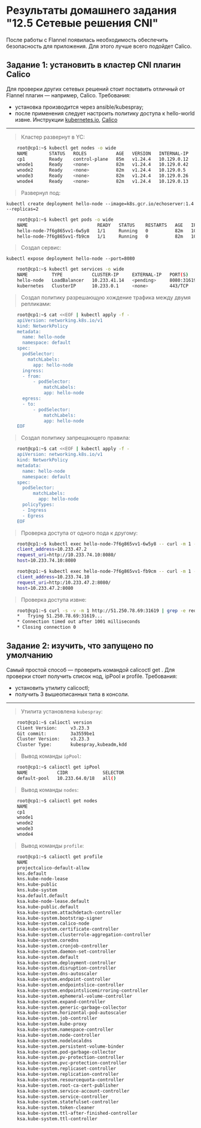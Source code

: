 # Результаты домашнего задания "12.5 Сетевые решения CNI"

После работы с Flannel появилась необходимость обеспечить безопасность для приложения. Для этого лучше всего подойдет Calico.

## Задание 1: установить в кластер CNI плагин Calico

Для проверки других сетевых решений стоит поставить отличный от Flannel плагин — например, Calico. Требования:

* установка производится через ansible/kubespray;
* после применения следует настроить политику доступа к hello-world извне. Инструкции [kubernetes.io](https://kubernetes.io/docs/concepts/services-networking/network-policies/), [Calico](https://docs.projectcalico.org/about/about-network-policy)

---

> Кластер развернут в YC:

```bash
    root@cp1:~$ kubectl get nodes -o wide
    NAME        STATUS   ROLES           AGE   VERSION   INTERNAL-IP   EXTERNAL-IP   OS-IMAGE             KERNEL-VERSION      CONTAINER-RUNTIME
    cp1         Ready    control-plane   85m   v1.24.4   10.129.0.12   <none>        Ubuntu 20.04.4 LTS   5.4.0-124-generic   containerd://1.6.8
    wnode1      Ready    <none>          82m   v1.24.4   10.129.0.42   <none>        Ubuntu 20.04.4 LTS   5.4.0-124-generic   containerd://1.6.8
    wnode2      Ready    <none>          82m   v1.24.4   10.129.0.5    <none>        Ubuntu 20.04.4 LTS   5.4.0-124-generic   containerd://1.6.8
    wnode3      Ready    <none>          82m   v1.24.4   10.129.0.26   <none>        Ubuntu 20.04.4 LTS   5.4.0-124-generic   containerd://1.6.8
    wnode4      Ready    <none>          82m   v1.24.4   10.129.0.13   <none>        Ubuntu 20.04.4 LTS   5.4.0-124-generic   containerd://1.6.8
```

> Развернул под:

`kubectl create deployment hello-node --image=k8s.gcr.io/echoserver:1.4 --replicas=2`

```bash
    root@cp1:~$ kubectl get pods -o wide
    NAME                          READY   STATUS    RESTARTS   AGE   IP            NODE            NOMINATED NODE   READINESS GATES
    hello-node-7f6g865vv1-6w5y8   1/1     Running   0          82m   10.233.47.2   wnode1          <none>           <none>
    hello-node-7f6g865vv1-fb9cm   1/1     Running   0          82m   10.233.74.10  wnode3          <none>           <none>
```

> Создал сервис:

`kubectl expose deployment hello-node --port=8080`

```bash
    root@cp1:~$ kubectl get services -o wide
    NAME         TYPE           CLUSTER-IP     EXTERNAL-IP   PORT(S)          AGE   SELECTOR
    hello-node   LoadBalancer   10.233.41.14   <pending>     8080:31619/TCP   82m   app=hello-node
    kubernetes   ClusterIP      10.233.0.1     <none>        443/TCP          87m   <none>
```

> Создал политику разрешающую хождение трафика между двумя репликами:

```bash
    root@cp1:~$ cat <<EOF | kubectl apply -f -
    apiVersion: networking.k8s.io/v1
    kind: NetworkPolicy
    metadata:
      name: hello-node
      namespace: default
    spec:
      podSelector:
        matchLabels:
          app: hello-node
      ingress:
      - from:
          - podSelector:
              matchLabels:
              app: hello-node
      egress:
      - to:
          - podSelector:
              matchLabels:
              app: hello-node
    EOF
```

> Создал политику запрещающего правила:

```bash
    root@cp1:~$ cat <<EOF | kubectl apply -f -
    apiVersion: networking.k8s.io/v1
    kind: NetworkPolicy
    metadata:
      name: hello-node
      namespace: default
    spec:
      podSelector:
          matchLabels:
            app: hello-node
      policyTypes:
      - Ingress
      - Egress
    EOF
```

> Проверка доступа от одного пода к другому:

```bash
    root@cp1:~$ kubectl exec hello-node-7f6g865vv1-6w5y8 -- curl -m 1 -s http://10.233.74.10:8080 | grep -e request_uri -e host -e client_address
    client_address=10.233.47.2
    request_uri=http://10.233.74.10:8080/
    host=10.233.74.10:8080

    root@cp1:~$ kubectl exec hello-node-7f6g865vv1-fb9cm -- curl -m 1 -s http://10.233.47.2:8080 | grep -e request_uri -e host -e client_address
    client_address=10.233.74.10
    request_uri=http:/10.233.47.2:8080/
    host=10.233.47.2:8080
```

> Проверка доступа извне:

```bash
    root@cp1:~$ curl -s -v -m 1 http://51.250.78.69:31619 | grep -e request_uri -e host -e client_address
    *   Trying 51.250.78.69:31619...
    * Connection timed out after 1001 milliseconds
    * Closing connection 0
```

## Задание 2: изучить, что запущено по умолчанию

Самый простой способ — проверить командой calicoctl get <type>. Для проверки стоит получить список нод, ipPool и profile.
Требования:

* установить утилиту calicoctl;
* получить 3 вышеописанных типа в консоли.

---

> Утилита установлена `kubespray`:

```bash
    root@cp1:~$ calioctl version
    Client Version:     v3.23.3
    Git commit:         3a3559be1
    Cluster Version:    v3.23.3
    Cluster Type:       kubespray,kubeadm,kdd
```

> Вывод команды `ipPool`:

```bash
    root@cp1:~$ calioctl get ipPool
    NAME           CIDR             SELECTOR
    default-pool   10.233.64.0/18   all()
```

> Вывод команды `nodes`:

```bash
    root@cp1:~$ calioctl get nodes
    NAME
    cp1
    wnode1
    wnode2
    wnode3
    wnode4
```

> Вывод команды `profile`:

```bash
    root@cp1:~$ calioctl get profile
    NAME
    projectcalico-default-allow
    kns.default
    kns.kube-node-lease
    kns.kube-public
    kns.kube-system
    ksa.default.default
    ksa.kube-node-lease.default
    ksa.kube-public.default
    ksa.kube-system.attachdetach-controller
    ksa.kube-system.bootstrap-signer
    ksa.kube-system.calico-node
    ksa.kube-system.certificate-controller
    ksa.kube-system.clusterrole-aggregation-controller
    ksa.kube-system.coredns
    ksa.kube-system.cronjob-controller
    ksa.kube-system.daemon-set-controller
    ksa.kube-system.default
    ksa.kube-system.deployment-controller
    ksa.kube-system.disruption-controller
    ksa.kube-system.dns-autoscaler
    ksa.kube-system.endpoint-controller
    ksa.kube-system.endpointslice-controller
    ksa.kube-system.endpointslicemirroring-controller
    ksa.kube-system.ephemeral-volume-controller
    ksa.kube-system.expand-controller
    ksa.kube-system.generic-garbage-collector
    ksa.kube-system.horizontal-pod-autoscaler
    ksa.kube-system.job-controller
    ksa.kube-system.kube-proxy
    ksa.kube-system.namespace-controller
    ksa.kube-system.node-controller
    ksa.kube-system.nodelocaldns
    ksa.kube-system.persistent-volume-binder
    ksa.kube-system.pod-garbage-collector
    ksa.kube-system.pv-protection-controller
    ksa.kube-system.pvc-protection-controller
    ksa.kube-system.replicaset-controller
    ksa.kube-system.replication-controller
    ksa.kube-system.resourcequota-controller
    ksa.kube-system.root-ca-cert-publisher
    ksa.kube-system.service-account-controller
    ksa.kube-system.service-controller
    ksa.kube-system.statefulset-controller
    ksa.kube-system.token-cleaner
    ksa.kube-system.ttl-after-finished-controller
    ksa.kube-system.ttl-controller
```
